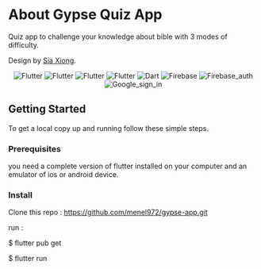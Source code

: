 # About Gypse Quiz App

Quiz app to challenge your knowledge about bible with 3 modes of difficulty.

Design by  <a href="https://www.linkedin.com/in/sia-xiong-aa88091b9/">Sia Xiong</a>.

<p align="center">
<img alt="Flutter" src="https://img.shields.io/badge/Flutter-02569B?style=flat-square&logo=flutter&logoColor=white" />
<img alt="Flutter" src="https://img.shields.io/badge/DChart-02569B?style=flat-square&logo=flutter&logoColor=white" />
<img alt="Flutter" src="https://img.shields.io/badge/CircularCountdownTimer-02569B?style=flat-square&logo=flutter&logoColor=white" />
<img alt="Flutter" src="https://img.shields.io/badge/FlutterCarouselWidget-02569B?style=flat-square&logo=flutter&logoColor=white" />
<img alt="Dart" src="https://img.shields.io/badge/Dart-0175C2?style=flat-square&logo=dart&logoColor=white" />
<img alt="Firebase" src="https://img.shields.io/badge/Firebase-D19222?style=flat-square&logo=firebase&logoColor=white" />
<img alt="Firebase_auth" src="https://img.shields.io/badge/FirebaseAuth-D19222?style=flat-square&logo=firebase&logoColor=white" />
<img alt="Google_sign_in" src="https://img.shields.io/badge/GoogleSignIn-D19222?style=flat-square&logo=google&logoColor=white" />
</p>

<!-- <p align="center">
<img src="screenshots/Screenshot_1.png" height="500" title="list of films">
<img src="screenshots/Screenshot_2.png" height="500" title="detailed view">
<img src="screenshots/Screenshot_3.png" height="500" title="remove a film">
</p> -->



## Getting Started

To get a local copy up and running follow these simple steps.

### Prerequisites

you need a complete version of flutter installed on your computer and an emulator of ios or android device.

### Install
Clone this repo : https://github.com/menel972/gypse-app.git

run :

$ flutter pub get

$ flutter run

